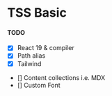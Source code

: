 # TSS Basic

#### TODO

- [x] React 19 & compiler
- [x] Path alias
- [x] Tailwind
- [] Content collections i.e. MDX
- [] Custom Font
